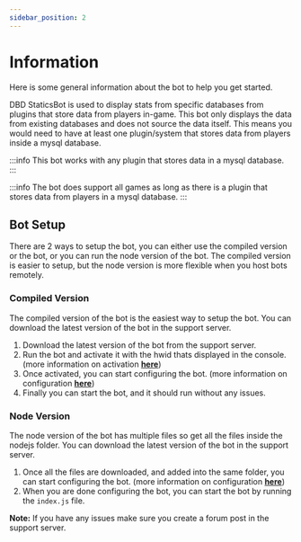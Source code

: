 ```yaml
---
sidebar_position: 2
---
```


# Information

Here is some general information about the bot to help you get started.

DBD StaticsBot is used to display stats from specific databases from plugins that store data from players in-game. This bot only displays the data from existing databases and does not source the data itself. This means you would need to have at least one plugin/system that stores data from players inside a mysql database.

:::info
This bot works with any plugin that stores data in a mysql database.
:::

:::info
The bot does support all games as long as there is a plugin that stores data from players in a mysql database.
:::

## Bot Setup

There are 2 ways to setup the bot, you can either use the compiled version or the bot, or you can run the node version of the bot. The compiled version is easier to setup, but the node version is more flexible when you host bots remotely.

### Compiled Version

The compiled version of the bot is the easiest way to setup the bot. You can download the latest version of the bot in the support server.

1. Download the latest version of the bot from the support server.
2. Run the bot and activate it with the hwid thats displayed in the console. (more information on activation [**here**](/docs/activations))
3. Once activated, you can start configuring the bot. (more information on configuration [**here**](/docs/staticsbot/configuration))
4. Finally you can start the bot, and it should run without any issues.

### Node Version

The node version of the bot has multiple files so get all the files inside the nodejs folder. You can download the latest version of the bot in the support server.

1. Once all the files are downloaded, and added into the same folder, you can start configuring the bot. (more information on configuration [**here**](/docs/staticsbot/configuration))
2. When you are done configuring the bot, you can start the bot by running the `index.js` file.

**Note:** If you have any issues make sure you create a forum post in the support server.
